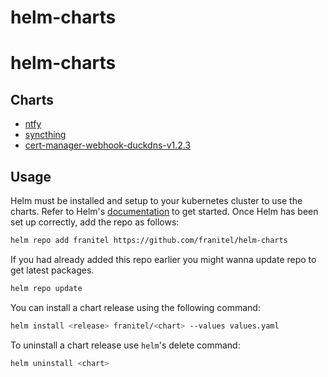 # helm-charts
# helm-charts

## Charts
- [ntfy](https://github.com/franitel/helm-charts/tree/main/charts/ntfy)
- [syncthing](https://github.com/franitel/helm-charts/tree/main/charts/syncthing/)
- [cert-manager-webhook-duckdns-v1.2.3](https://github.com/franitel/helm-charts/tree/main/charts/cert-manager-webhook-duckdns/) 



## Usage

Helm must be installed and setup to your kubernetes cluster to use the charts. Refer to Helm's [documentation](https://helm.sh/docs) to get started. Once Helm has been set up correctly, add the repo as follows:

```sh
helm repo add franitel https://github.com/franitel/helm-charts
```

If you had already added this repo earlier you might wanna update repo to get latest packages.

```sh
helm repo update
```

You can install a chart release using the following command:

```sh
helm install <release> franitel/<chart> --values values.yaml
```

To uninstall a chart release use `helm`'s delete command:

```sh
helm uninstall <chart>
```

